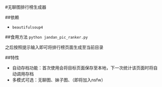 #无聊图排行榜生成器

##依赖
+ `beautifulsoup4`

##食用方法
`python jandan_pic_ranker.py`

之后按照提示输入即可将排行榜页面生成至当前目录


##特性
+ 自动存档功能：首次使用会将目标页面保存至本地，下一次统计该页面时将自动调用存档
+ 多模式可选：无聊图、妹子图、（即将加入nsfw）